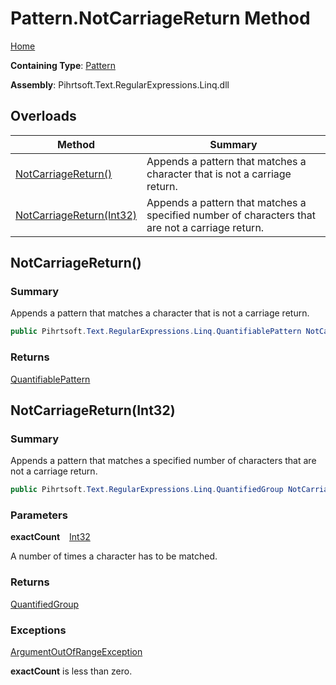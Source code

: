 # Pattern\.NotCarriageReturn Method

[Home](../../../../../../README.md)

**Containing Type**: [Pattern](../README.md)

**Assembly**: Pihrtsoft\.Text\.RegularExpressions\.Linq\.dll

## Overloads

| Method | Summary |
| ------ | ------- |
| [NotCarriageReturn()](#Pihrtsoft_Text_RegularExpressions_Linq_Pattern_NotCarriageReturn) | Appends a pattern that matches a character that is not a carriage return\. |
| [NotCarriageReturn(Int32)](#Pihrtsoft_Text_RegularExpressions_Linq_Pattern_NotCarriageReturn_System_Int32_) | Appends a pattern that matches a specified number of characters that are not a carriage return\. |

## NotCarriageReturn\(\) <a name="Pihrtsoft_Text_RegularExpressions_Linq_Pattern_NotCarriageReturn"></a>

### Summary

Appends a pattern that matches a character that is not a carriage return\.

```csharp
public Pihrtsoft.Text.RegularExpressions.Linq.QuantifiablePattern NotCarriageReturn()
```

### Returns

[QuantifiablePattern](../../QuantifiablePattern/README.md)

## NotCarriageReturn\(Int32\) <a name="Pihrtsoft_Text_RegularExpressions_Linq_Pattern_NotCarriageReturn_System_Int32_"></a>

### Summary

Appends a pattern that matches a specified number of characters that are not a carriage return\.

```csharp
public Pihrtsoft.Text.RegularExpressions.Linq.QuantifiedGroup NotCarriageReturn(int exactCount)
```

### Parameters

**exactCount** &ensp; [Int32](https://docs.microsoft.com/en-us/dotnet/api/system.int32)

A number of times a character has to be matched\.

### Returns

[QuantifiedGroup](../../QuantifiedGroup/README.md)

### Exceptions

[ArgumentOutOfRangeException](https://docs.microsoft.com/en-us/dotnet/api/system.argumentoutofrangeexception)

**exactCount** is less than zero\.

